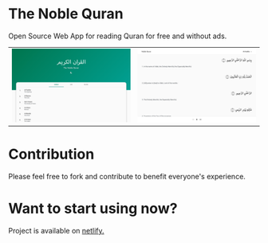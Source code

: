 # The Noble Quran

Open Source Web App for reading Quran for free and without ads.

<!-- Screenshots Grid -->
<!-- <p style="display:grid; grid-template-columns: repeat(2, 1fr); gap:16px;">
  <img src="./screenshots/home-page-light.png" alt="HomePage Light Theme">
  <img src="./screenshots/surah-page-light.png" alt="Surah Page Light Theme">
</p> -->

<!-- ![HomePage Light Theme](./screenshots/home-page-light.png)
<br/>
![Surah Page Light Theme](./screenshots/surah-page-light.png) -->

<table border="0">
  <tr>
    <td><img src="./screenshots/home-page-light.png" alt="HomePage Light Theme" /></td>
    <td><img src="./screenshots/surah-page-light.png" alt="Surah Page Light Theme" /></td>
  </tr>
</table>



# Contribution

Please feel free to fork and contribute to benefit everyone's experience.

# Want to start using now?

Project is available on [netlify.](https://noblequran.netlify.app)
